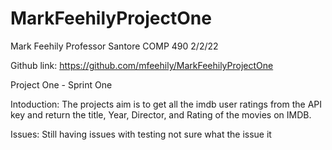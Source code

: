 # MarkFeehilyProjectOne
Mark Feehily 
Professor Santore 
COMP 490 
2/2/22

Github link: https://github.com/mfeehily/MarkFeehilyProjectOne
 
Project One - Sprint One 

Intoduction:
The projects aim is to get all the imdb user ratings from the API key and return the title, Year, Director, and Rating of the movies 
on IMDB.
 
Issues:
Still having issues with testing not sure what the issue it 
